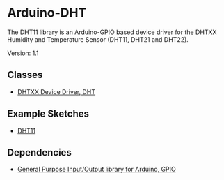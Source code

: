 # Arduino-DHT
The DHT11 library is an Arduino-GPIO based device driver for the DHTXX
Humidity and Temperature Sensor (DHT11, DHT21 and DHT22).

Version: 1.1

## Classes

* [DHTXX Device Driver, DHT](./src/DHT.h)

## Example Sketches

* [DHT11](./examples/DHT11)

## Dependencies

* [General Purpose Input/Output library for Arduino, GPIO](https://github.com/mikaelpatel/Arduino-GPIO)

